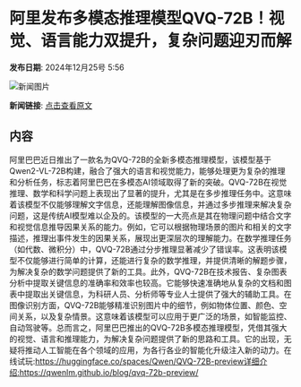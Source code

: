 # 阿里发布多模态推理模型QVQ-72B！视觉、语言能力双提升，复杂问题迎刃而解

**发布日期**: 2024年12月25号 5:56

![新闻图片](https://pic.chinaz.com/picmap/thumb/202310311416147098_0.jpg)

**新闻链接**: [点击查看原文](https://www.aibase.com/zh/news/14244)

## 内容

阿里巴巴近日推出了一款名为QVQ-72B的全新多模态推理模型，该模型基于Qwen2-VL-72B构建，融合了强大的语言和视觉能力，能够处理更为复杂的推理和分析任务，标志着阿里巴巴在多模态AI领域取得了新的突破。QVQ-72B在视觉推理、数学和科学问题上表现出了显著的提升，尤其是在多步推理任务中。这意味着该模型不仅能够理解文字信息，还能理解图像信息，并通过多步推理来解决复杂问题，这是传统AI模型难以企及的。该模型的一大亮点是其在物理问题中结合文字和视觉信息推导因果关系的能力。例如，它可以根据物理场景的图片和相关的文字描述，推理出事件发生的因果关系，展现出更深层次的理解能力。在数学推理任务（如代数、微积分）中，QVQ-72B通过分步推理显著减少了错误率。这表明该模型不仅能够进行简单的计算，还能进行复杂的数学推理，并提供清晰的解题步骤，为解决复杂的数学问题提供了新的工具。此外，QVQ-72B在技术报告、复杂图表分析中提取关键信息的准确率和效率也较高。它能够快速准确地从复杂的文档和图表中提取出关键信息，为科研人员、分析师等专业人士提供了强大的辅助工具。在图像识别方面，QVQ-72B能够精准识别图片中的细节，例如物体位置、颜色、空间关系，以及复杂情景。这意味着该模型可以应用于更广泛的场景，如智能监控、自动驾驶等。总而言之，阿里巴巴推出的QVQ-72B多模态推理模型，凭借其强大的视觉、语言和推理能力，为解决复杂问题提供了新的思路和工具。它的出现，无疑将推动人工智能在各个领域的应用，为各行各业的智能化升级注入新的动力。在线试玩:https://huggingface.co/spaces/Qwen/QVQ-72B-preview详细介绍:https://qwenlm.github.io/blog/qvq-72b-preview/
